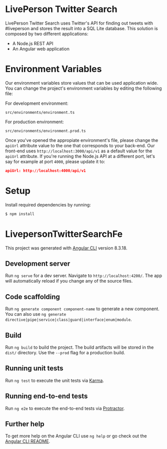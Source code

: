 # LivePerson Twitter Search

LivePerson Twitter Search uses Twitter's API for finding out tweets with #liveperson and stores the result into a SQL Lite database. This solution is composed by two different applications:

  - A Node.js REST API
  - An Angular web application

# Environment Variables

Our environment variables store values that can be used application wide. You can change the project's environment variables by editing the following file:

For development environment:
```
src/environments/environment.ts
```

For production environment:
```
src/environments/environment.prod.ts
```

Once you've opened the appropiate environment's file, please change the `apiUrl` attribute value to the one that corresponds to your back-end. Our front-end uses `http://localhost:3000/api/v1` as a default value for the `apiUrl` attribute. If you're running the Node.js API at a different port, let's say for example at port `4000`, please update it to:

```json
apiUrl: http://localhost:4000/api/v1
```

# Setup

Install required dependencies by running:

```sh
$ npm install
```

# LivepersonTwitterSearchFe

This project was generated with [Angular CLI](https://github.com/angular/angular-cli) version 8.3.18.

## Development server

Run `ng serve` for a dev server. Navigate to `http://localhost:4200/`. The app will automatically reload if you change any of the source files.

## Code scaffolding

Run `ng generate component component-name` to generate a new component. You can also use `ng generate directive|pipe|service|class|guard|interface|enum|module`.

## Build

Run `ng build` to build the project. The build artifacts will be stored in the `dist/` directory. Use the `--prod` flag for a production build.

## Running unit tests

Run `ng test` to execute the unit tests via [Karma](https://karma-runner.github.io).

## Running end-to-end tests

Run `ng e2e` to execute the end-to-end tests via [Protractor](http://www.protractortest.org/).

## Further help

To get more help on the Angular CLI use `ng help` or go check out the [Angular CLI README](https://github.com/angular/angular-cli/blob/master/README.md).
